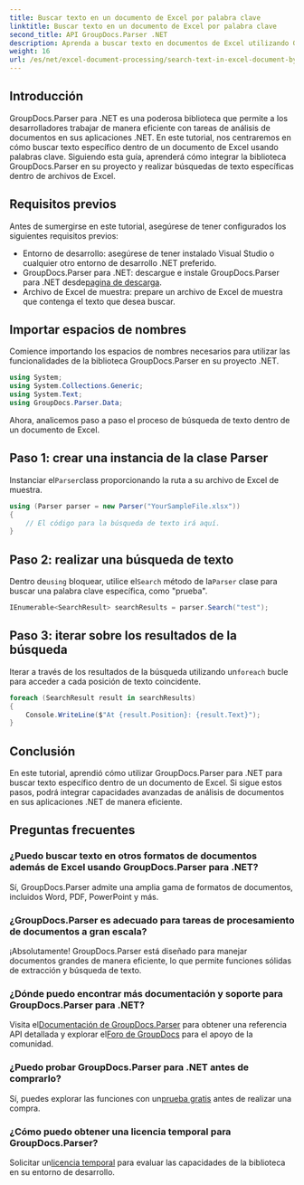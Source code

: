 ```yaml
---
title: Buscar texto en un documento de Excel por palabra clave
linktitle: Buscar texto en un documento de Excel por palabra clave
second_title: API GroupDocs.Parser .NET
description: Aprenda a buscar texto en documentos de Excel utilizando GroupDocs.Parser para .NET. Integre capacidades avanzadas de búsqueda de texto en sus aplicaciones .NET.
weight: 16
url: /es/net/excel-document-processing/search-text-in-excel-document-by-keyword/
---
```

## Introducción
GroupDocs.Parser para .NET es una poderosa biblioteca que permite a los desarrolladores trabajar de manera eficiente con tareas de análisis de documentos en sus aplicaciones .NET. En este tutorial, nos centraremos en cómo buscar texto específico dentro de un documento de Excel usando palabras clave. Siguiendo esta guía, aprenderá cómo integrar la biblioteca GroupDocs.Parser en su proyecto y realizar búsquedas de texto específicas dentro de archivos de Excel.
## Requisitos previos
Antes de sumergirse en este tutorial, asegúrese de tener configurados los siguientes requisitos previos:
- Entorno de desarrollo: asegúrese de tener instalado Visual Studio o cualquier otro entorno de desarrollo .NET preferido.
-  GroupDocs.Parser para .NET: descargue e instale GroupDocs.Parser para .NET desde[pagina de descarga](https://releases.groupdocs.com/parser/net/).
- Archivo de Excel de muestra: prepare un archivo de Excel de muestra que contenga el texto que desea buscar.

## Importar espacios de nombres
Comience importando los espacios de nombres necesarios para utilizar las funcionalidades de la biblioteca GroupDocs.Parser en su proyecto .NET.
```csharp
using System;
using System.Collections.Generic;
using System.Text;
using GroupDocs.Parser.Data;
```

Ahora, analicemos paso a paso el proceso de búsqueda de texto dentro de un documento de Excel.
## Paso 1: crear una instancia de la clase Parser
 Instanciar el`Parser`class proporcionando la ruta a su archivo de Excel de muestra.
```csharp
using (Parser parser = new Parser("YourSampleFile.xlsx"))
{
    // El código para la búsqueda de texto irá aquí.
}
```
## Paso 2: realizar una búsqueda de texto
 Dentro de`using` bloquear, utilice el`Search` método de la`Parser` clase para buscar una palabra clave específica, como "prueba".
```csharp
IEnumerable<SearchResult> searchResults = parser.Search("test");
```
## Paso 3: iterar sobre los resultados de la búsqueda
 Iterar a través de los resultados de la búsqueda utilizando un`foreach` bucle para acceder a cada posición de texto coincidente.
```csharp
foreach (SearchResult result in searchResults)
{
    Console.WriteLine($"At {result.Position}: {result.Text}");
}
```

## Conclusión
En este tutorial, aprendió cómo utilizar GroupDocs.Parser para .NET para buscar texto específico dentro de un documento de Excel. Si sigue estos pasos, podrá integrar capacidades avanzadas de análisis de documentos en sus aplicaciones .NET de manera eficiente.

## Preguntas frecuentes
### ¿Puedo buscar texto en otros formatos de documentos además de Excel usando GroupDocs.Parser para .NET?
Sí, GroupDocs.Parser admite una amplia gama de formatos de documentos, incluidos Word, PDF, PowerPoint y más.
### ¿GroupDocs.Parser es adecuado para tareas de procesamiento de documentos a gran escala?
¡Absolutamente! GroupDocs.Parser está diseñado para manejar documentos grandes de manera eficiente, lo que permite funciones sólidas de extracción y búsqueda de texto.
### ¿Dónde puedo encontrar más documentación y soporte para GroupDocs.Parser para .NET?
 Visita el[Documentación de GroupDocs.Parser](https://tutorials.groupdocs.com/parser/net/) para obtener una referencia API detallada y explorar el[Foro de GroupDocs](https://forum.groupdocs.com/c/parser/17) para el apoyo de la comunidad.
### ¿Puedo probar GroupDocs.Parser para .NET antes de comprarlo?
 Sí, puedes explorar las funciones con un[prueba gratis](https://releases.groupdocs.com/) antes de realizar una compra.
### ¿Cómo puedo obtener una licencia temporal para GroupDocs.Parser?
 Solicitar un[licencia temporal](https://purchase.groupdocs.com/temporary-license/) para evaluar las capacidades de la biblioteca en su entorno de desarrollo.